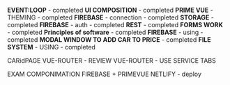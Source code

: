 <b>EVENT:LOOP</b> - completed
<b>UI COMPOSITION</b> - completed
<b>PRIME VUE</b> - THEMING - completed
<b>FIREBASE</b> - connection - completed
<b>STORAGE</b> - completed
<b>FIREBASE</b> - auth - completed
<b>REST</b> - completed
<b>FORMS WORK</b> - completed
<b>Principles of software</b> - completed
<b>FIREBASE</b> - using - completed
<b>MODAL WINDOW TO ADD CAR TO PRICE</b> - completed
<b>FILE SYSTEM</b> - USING - completed

CARidPAGE
VUE-ROUTER - REVIEW
VUE-ROUTER - USE
SERVICE TABS

EXAM COMPONIMATION
FIREBASE + PRIMEVUE
NETLIFY - deploy
